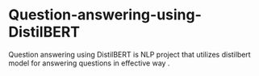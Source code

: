 # Question-answering-using-DistilBERT
Question answering using DistilBERT is  NLP project that utilizes distilbert model for answering questions in effective way .
